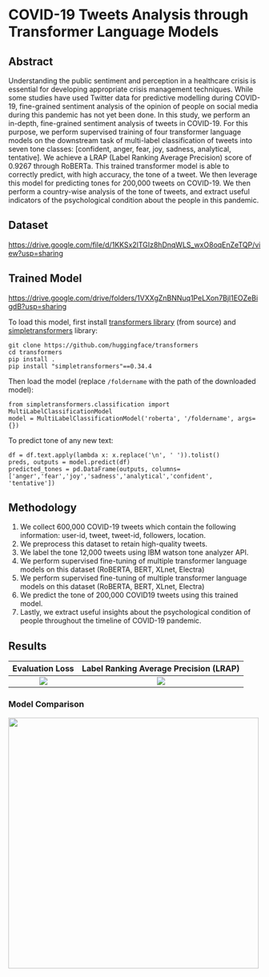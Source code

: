 # COVID-19 Tweets Analysis through Transformer Language Models

## Abstract

Understanding the public sentiment and perception in a healthcare crisis is essential for developing appropriate crisis management techniques. While some studies have used Twitter data for predictive modelling during COVID-19, fine-grained sentiment analysis of the opinion of people on social media during this pandemic has not yet been done. In this study, we perform an in-depth, fine-grained sentiment analysis of tweets in COVID-19. For this purpose, we perform supervised training of four transformer language models on the downstream task of multi-label classification of tweets into seven tone classes: [confident, anger, fear, joy, sadness, analytical, tentative]. We achieve a LRAP (Label Ranking Average Precision) score of 0.9267 through RoBERTa. This trained transformer model is able to correctly predict, with high accuracy, the tone of a tweet. We then leverage this model for predicting tones for 200,000 tweets on COVID-19. We then perform a country-wise analysis of the tone of tweets, and extract useful indicators of the psychological condition about the people in this pandemic.

## Dataset
https://drive.google.com/file/d/1KKSx2lTGIz8hDnqWLS_wxO8oqEnZeTQP/view?usp=sharing

## Trained Model
https://drive.google.com/drive/folders/1VXXgZnBNNuq1PeLXon7Bjl1EOZeBigdB?usp=sharing

To load this model, first install [transformers library](https://github.com/huggingface/transformers) (from source) and [simpletransformers](https://github.com/ThilinaRajapakse/simpletransformers) library:
```
git clone https://github.com/huggingface/transformers
cd transformers
pip install .
pip install "simpletransformers"==0.34.4
```

Then load the model (replace `/foldername` with the path of the downloaded model):
```
from simpletransformers.classification import MultiLabelClassificationModel
model = MultiLabelClassificationModel('roberta', '/foldername', args={})
```

To predict tone of any new text:

```
df = df.text.apply(lambda x: x.replace('\n', ' ')).tolist()
preds, outputs = model.predict(df)
predicted_tones = pd.DataFrame(outputs, columns=['anger','fear','joy','sadness','analytical','confident', 'tentative'])

```

## Methodology

1. We collect 600,000 COVID-19 tweets which contain the following information: user-id, tweet, tweet-id, followers, location.
2. We preprocess this dataset to retain high-quality tweets.
3. We label the tone 12,000 tweets using IBM watson tone analyzer API.
4. We perform supervised fine-tuning of multiple transformer language models on this dataset (RoBERTA, BERT, XLnet, Electra)
5. We perform supervised fine-tuning of multiple transformer language models on this dataset (RoBERTA, BERT, XLnet, Electra)
6. We predict the tone of 200,000 COVID19 tweets using this trained model.
7. Lastly, we extract useful insights about the psychological condition of people throughout the timeline of COVID-19 pandemic.




## Results
Evaluation Loss           |  Label Ranking Average Precision (LRAP)
:-------------------------:|:-------------------------:
![](https://raw.githubusercontent.com/ahazeemi/MSDS19003_Project_DLSpring2020/master/results/eval_loss.png)  |  ![](https://raw.githubusercontent.com/ahazeemi/MSDS19003_Project_DLSpring2020/master/results/lrap.png)


### Model Comparison
<img src="https://raw.githubusercontent.com/ahazeemi/MSDS19003_Project_DLSpring2020/master/results/model_comparison.png" width="500">

